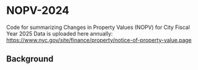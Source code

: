 # NOPV-2024
Code for summarizing Changes in Property Values (NOPV) for City Fiscal Year 2025
Data is uploaded here annually: https://www.nyc.gov/site/finance/property/notice-of-property-value.page

## Background

